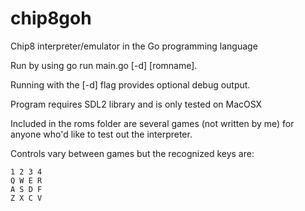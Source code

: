 # chip8goh
Chip8 interpreter/emulator in the Go programming language

Run by using go run main.go [-d] [romname].

Running with the [-d] flag provides optional debug output.

Program requires SDL2 library and is only tested on MacOSX

Included in the roms folder are several games (not written by me) for anyone who'd like to test out the interpreter. 

Controls vary between games but the recognized keys are: 
```
1 2 3 4 
Q W E R
A S D F
Z X C V
```
